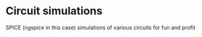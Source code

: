 # Circuit simulations

SPICE (ngspice in this case) simulations of various circuits for
fun and profit
